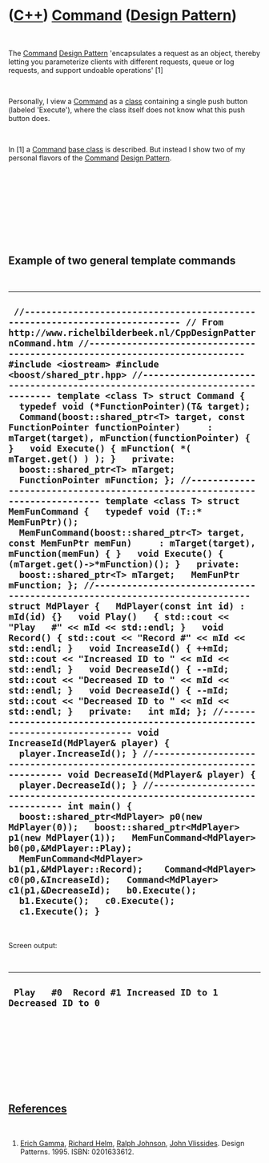 
 

 

 

 

 

([C++](Cpp.md)) [Command](CppDesignPatternCommand.md) ([Design Pattern](CppDesignPattern.md))
================================================================================================

 

The [Command](CppDesignPatternCommand.md) [Design
Pattern](CppDesignPattern.md) 'encapsulates a request as an object,
thereby letting you parameterize clients with different requests, queue
or log requests, and support undoable operations' \[1\]

 

Personally, I view a [Command](CppDesignPatternCommand.md) as a
[class](CppClass.md) containing a single push button (labeled
'Execute'), where the class itself does not know what this push button
does.

 

In \[1\] a [Command](CppDesignPatternCommand.md) [base
class](CppBaseClass.md) is described. But instead I show two of my
personal flavors of the [Command](CppDesignPatternCommand.md) [Design
Pattern](CppDesignPattern.md).

 

 

 

 

 

Example of two general template commands
----------------------------------------

 

  -------------------------------------------------------------------------------------------------------------------------------------------------------------------------------------------------------------------------------------------------------------------------------------------------------------------------------------------------------------------------------------------------------------------------------------------------------------------------------------------------------------------------------------------------------------------------------------------------------------------------------------------------------------------------------------------------------------------------------------------------------------------------------------------------------------------------------------------------------------------------------------------------------------------------------------------------------------------------------------------------------------------------------------------------------------------------------------------------------------------------------------------------------------------------------------------------------------------------------------------------------------------------------------------------------------------------------------------------------------------------------------------------------------------------------------------------------------------------------------------------------------------------------------------------------------------------------------------------------------------------------------------------------------------------------------------------------------------------------------------------------------------------------------------------------------------------------------------------------------------------------------------------------------------------------------------------------------------------------------------------------------------------------------------------------------------------------------------------------------------------------------------------------------------------------------------------------------------------------------------------------------------------------------------------------------------------------------------------------------------------------------------------------------------------------------------------
  ` //--------------------------------------------------------------------------- // From http://www.richelbilderbeek.nl/CppDesignPatternCommand.htm //--------------------------------------------------------------------------- #include <iostream> #include <boost/shared_ptr.hpp> //--------------------------------------------------------------------------- template <class T> struct Command {   typedef void (*FunctionPointer)(T& target);    Command(boost::shared_ptr<T> target, const FunctionPointer functionPointer)     : mTarget(target), mFunction(functionPointer) { }   void Execute() { mFunction( *( mTarget.get() ) ); }   private:   boost::shared_ptr<T> mTarget;   FunctionPointer mFunction; }; //--------------------------------------------------------------------------- template <class T> struct MemFunCommand {   typedef void (T::* MemFunPtr)();    MemFunCommand(boost::shared_ptr<T> target, const MemFunPtr memFun)     : mTarget(target), mFunction(memFun) { }   void Execute() { (mTarget.get()->*mFunction)(); }   private:   boost::shared_ptr<T> mTarget;   MemFunPtr mFunction; }; //--------------------------------------------------------------------------- struct MdPlayer {   MdPlayer(const int id) : mId(id) {}   void Play()   { std::cout << "Play   #" << mId << std::endl; }   void Record() { std::cout << "Record #" << mId << std::endl; }   void IncreaseId() { ++mId; std::cout << "Increased ID to " << mId << std::endl; }   void DecreaseId() { --mId; std::cout << "Decreased ID to " << mId << std::endl; }   void DecreaseId() { --mId; std::cout << "Decreased ID to " << mId << std::endl; }   private:   int mId; }; //--------------------------------------------------------------------------- void IncreaseId(MdPlayer& player) {   player.IncreaseId(); } //--------------------------------------------------------------------------- void DecreaseId(MdPlayer& player) {   player.DecreaseId(); } //--------------------------------------------------------------------------- int main() {   boost::shared_ptr<MdPlayer> p0(new MdPlayer(0));   boost::shared_ptr<MdPlayer> p1(new MdPlayer(1));   MemFunCommand<MdPlayer> b0(p0,&MdPlayer::Play);   MemFunCommand<MdPlayer> b1(p1,&MdPlayer::Record);    Command<MdPlayer> c0(p0,&IncreaseId);   Command<MdPlayer> c1(p1,&DecreaseId);   b0.Execute();   b1.Execute();   c0.Execute();   c1.Execute(); }`
  -------------------------------------------------------------------------------------------------------------------------------------------------------------------------------------------------------------------------------------------------------------------------------------------------------------------------------------------------------------------------------------------------------------------------------------------------------------------------------------------------------------------------------------------------------------------------------------------------------------------------------------------------------------------------------------------------------------------------------------------------------------------------------------------------------------------------------------------------------------------------------------------------------------------------------------------------------------------------------------------------------------------------------------------------------------------------------------------------------------------------------------------------------------------------------------------------------------------------------------------------------------------------------------------------------------------------------------------------------------------------------------------------------------------------------------------------------------------------------------------------------------------------------------------------------------------------------------------------------------------------------------------------------------------------------------------------------------------------------------------------------------------------------------------------------------------------------------------------------------------------------------------------------------------------------------------------------------------------------------------------------------------------------------------------------------------------------------------------------------------------------------------------------------------------------------------------------------------------------------------------------------------------------------------------------------------------------------------------------------------------------------------------------------------------------------------------

 

Screen output:

 

  -------------------------------------------------------------
  ` Play   #0  Record #1 Increased ID to 1 Decreased ID to 0`
  -------------------------------------------------------------

 

 

 

 

 

[References](CppReferences.md)
-------------------------------

 

1.  [Erich Gamma](CppErichGamma.md), [Richard
    Helm](CppRichardHelm.md), [Ralph Johnson](CppRalphJohnson.md),
    [John Vlissides](CppJohnVlissides.md). Design Patterns. 1995.
    ISBN: 0201633612.

 

 

 

 

 

 

